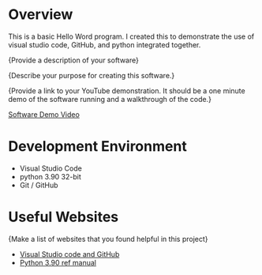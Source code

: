 
# Overview

This is a basic Hello Word program. I created this to demonstrate the use of visual studio code, GitHub, and python integrated together.

{Provide a description of your software}

{Describe your purpose for creating this software.}

{Provide a link to your YouTube demonstration.  It should be a one minute demo of the software running and a walkthrough of the code.}

[Software Demo Video](http://youtube.link.goes.here)

# Development Environment

* Visual Studio Code
* python 3.90 32-bit
* Git / GitHub 


# Useful Websites

{Make a list of websites that you found helpful in this project}
* [Visual Studio code and GitHub](https://byui-cse.github.io/cse310-course/lesson01/01-prove.html)
* [Python 3.90 ref manual](https://www.python.org/)
